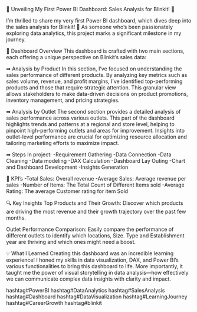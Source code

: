 🚀 Unveiling My First Power BI Dashboard: Sales Analysis for Blinkit! 🚀

I’m thrilled to share my very first Power BI dashboard, which dives deep into the sales analysis for Blinkit! 🎉 As someone who’s been passionately exploring data analytics, this project marks a significant milestone in my journey.

🌟 Dashboard Overview
This dashboard is crafted with two main sections, each offering a unique perspective on Blinkit’s sales data:

➡ Analysis by Product
In this section, I’ve focused on understanding the sales performance of different products. By analyzing key metrics such as sales volume, revenue, and profit margins, I’ve identified top-performing products and those that require strategic attention. This granular view allows stakeholders to make data-driven decisions on product promotions, inventory management, and pricing strategies.

➡ Analysis by Outlet
The second section provides a detailed analysis of sales performance across various outlets. This part of the dashboard highlights trends and patterns at a regional and store level, helping to pinpoint high-performing outlets and areas for improvement. Insights into outlet-level performance are crucial for optimizing resource allocation and tailoring marketing efforts to maximize impact.

➡ Steps In project:
 -Requirement Gathering
 -Data Connection
 -Data Cleaning
 -Data modeling
 -DAX Calculation
 -Dashboard Lay Outing
 -Chart and Dashboard Development
 -Insights Generation
 
 💎 KPI’s
 -Total Sales: Overall revenue
 -Average Sales: Average revenue per sales
 -Number of Items: The Total Count of Different Items sold
 -Average Rating: The average Customer rating for item Sold


🔍 Key Insights
Top Products and Their Growth: Discover which products are driving the most revenue and their growth trajectory over the past few months.

Outlet Performance Comparison: Easily compare the performance of different outlets to identify which locations, Size. Type and Establishment year are thriving and which ones might need a boost.

💡 What I Learned
Creating this dashboard was an incredible learning experience! I honed my skills in data visualization, DAX, and Power BI’s various functionalities to bring this dashboard to life. More importantly, it taught me the power of visual storytelling in data analysis—how effectively we can communicate complex data insights with clarity and impact.

hashtag#PowerBI hashtag#DataAnalytics hashtag#SalesAnalysis hashtag#Dashboard hashtag#DataVisualization hashtag#LearningJourney hashtag#CareerGrowth hashtag#blinkit
